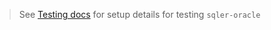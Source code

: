 > See [Testing docs](https://ugate.github.io/sqler-oracle/tutorial-2-testing.html) for setup details for testing `sqler-oracle`